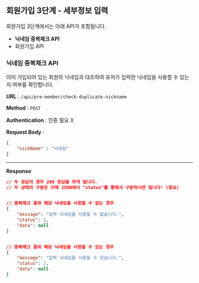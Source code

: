 ## 회원가입 3단계 - 세부정보 입력

회원가입 3단계에서는 아래  API가 포함됩니다.

- **닉네임 중복체크 API**
- 회원가입  API 



### 닉네임 중복체크 API 

이미 가입되어 있는 회원의 닉네임과 대조하여 유저가 입력한 닉네임을 사용할 수 있는 지 여부를 확인합니다. 

**URL** : `/api/pre-member/check-duplicate-nickname`

**Method** : `POST`

**Authentication** : 인증 필요 X  

**Request Body** : 

```json
{
    "nickName" : "닉네임"
}
```

___

**Response**

```json
// 두 응답의 경우 200 응답을 하게 됩니다. 
// 두 상태의 구분은 아래 JSON에서 "status"를 통해서 구분하시면 됩니다! (중요)


// 중복체크 결과 해당 닉네임을 사용할 수 없는 경우
{
    "message": "입력 닉네임을 사용할 수 없습니다.",
    "status": 1,
    "data": null
}


// 중복체크 결과 해당 닉네임을 사용할 수 있는 경우 
{
    "message": "입력 닉네임을 사용할 수 있습니다.",
    "status": 2,
    "data": null
}
```

